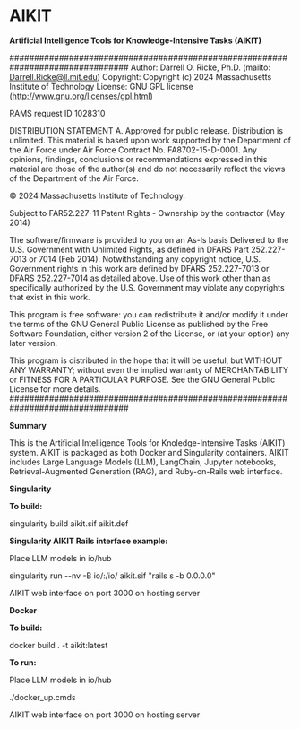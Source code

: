 # AIKIT
**Artificial Intelligence Tools for Knowledge-Intensive Tasks (AIKIT)**

################################################################################
Author:		Darrell O. Ricke, Ph.D. (mailto: Darrell.Ricke@ll.mit.edu)
Copyright:	Copyright (c) 2024 Massachusetts Institute of Technology
License:	GNU GPL license (http://www.gnu.org/licenses/gpl.html)

RAMS request ID  1028310

DISTRIBUTION STATEMENT A. Approved for public release. Distribution is unlimited.
This material is based upon work supported by the Department of the Air Force 
under Air Force Contract No. FA8702-15-D-0001. Any opinions, findings, 
conclusions or recommendations expressed in this material are those of the 
author(s) and do not necessarily reflect the views of the Department of the 
Air Force.

© 2024 Massachusetts Institute of Technology.

Subject to FAR52.227-11 Patent Rights - Ownership by the contractor (May 2014)

The software/firmware is provided to you on an As-ls basis
Delivered to the U.S. Government with Unlimited Rights, as defined in 
DFARS Part 252.227-7013 or 7014 (Feb 2014). Notwithstanding any copyright 
notice, U.S. Government rights in this work are defined by DFARS 252.227-7013 
or DFARS 252.227-7014 as detailed above. Use of this work other than as 
specifically authorized by the U.S. Government may violate any copyrights that 
exist in this work.

This program is free software: you can redistribute it and/or modify
it under the terms of the GNU General Public License as published by
the Free Software Foundation, either version 2 of the License, or
(at your option) any later version.

This program is distributed in the hope that it will be useful,
but WITHOUT ANY WARRANTY; without even the implied warranty of
MERCHANTABILITY or FITNESS FOR A PARTICULAR PURPOSE.  See the
GNU General Public License for more details.
################################################################################

**Summary**

  This is the Artificial Intelligence Tools for Knoledge-Intensive Tasks (AIKIT)
system.  AIKIT is packaged as both Docker and Singularity containers.  AIKIT 
includes Large Language Models (LLM), LangChain, Jupyter notebooks, 
Retrieval-Augmented Generation (RAG), and Ruby-on-Rails web interface.

**Singularity**

**To build:**

  singularity build aikit.sif aikit.def

**Singularity AIKIT Rails interface example:**

  Place LLM models in io/hub

  singularity run --nv -B io/:/io/ aikit.sif "rails s -b 0.0.0.0"
  
  AIKIT web interface on port 3000 on hosting server


**Docker**

**To build:**

  docker build . -t aikit:latest 

**To run:**

  Place LLM models in io/hub

  ./docker_up.cmds

  AIKIT web interface on port 3000 on hosting server
